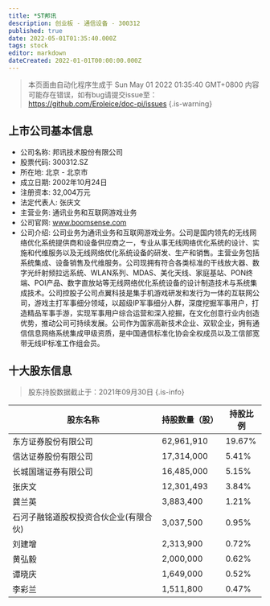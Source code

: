 ```yaml
---
title: *ST邦讯
description: 创业板 - 通信设备 - 300312
published: true
date: 2022-05-01T01:35:40.000Z
tags: stock
editor: markdown
dateCreated: 2022-01-01T00:00:00.000Z
---
```


> 本页面由自动化程序生成于 Sun May 01 2022 01:35:40 GMT+0800
> 内容可能存在错误，如有bug请提交issue至：https://github.com/Eroleice/doc-pi/issues
{.is-warning}

## 上市公司基本信息
- 公司名称: 邦讯技术股份有限公司
- 股票代码: 300312.SZ
- 所在地: 北京 - 北京市
- 成立日期: 2002年10月24日
- 注册资本: 32,004万元
- 法定代表人: 张庆文
- 主营业务: 通讯业务和互联网游戏业务
- 公司官网: www.boomsense.com
- 公司介绍: 公司业务为通讯业务和互联网游戏业务。公司是国内领先的无线网络优化系统提供商和设备供应商之一，专业从事无线网络优化系统的设计、实施和代维服务以及无线网络优化系统设备的研发、生产和销售。主营业务包括系统集成、设备销售及代维服务。公司现拥有符合各类标准的干线放大器、数字光纤射频拉远系统、WLAN系列、MDAS、美化天线、家庭基站、PON终端、POI产品、数字直放站等无线网络优化系统设备的设计制造技术与系统集成技术。公司控股子公司点翼科技是集手机游戏研发和发行为一体的互联网公司，游戏主打军事细分领域，以超级IP军事细分人群，深度挖掘军事用户，打造精品军事手游，实现军事用户综合运营和深入挖掘，在文化创意行业内创造优势，推动公司可持续发展。公司作为国家高新技术企业、双软企业，拥有通信信息网络系统集成甲级资质，是中国通信标准化协会全权成员以及工信部宽带无线IP标准工作组会员。


## 十大股东信息
> 股东持股数据截止于：2021年09月30日
{.is-info}

| 股东名称 | 持股数量（股） | 持股比例 |
| --- | --- | --- |
| 东方证券股份有限公司 | 62,961,910 | 19.67% |
| 信达证券股份有限公司 | 17,314,000 | 5.41% |
| 长城国瑞证券有限公司 | 16,485,000 | 5.15% |
| 张庆文 | 12,301,493 | 3.84% |
| 龚兰英 | 3,883,400 | 1.21% |
| 石河子融铭道股权投资合伙企业(有限合伙) | 3,037,500 | 0.95% |
| 刘建增 | 2,313,900 | 0.72% |
| 黄弘毅 | 2,000,000 | 0.62% |
| 谭晓庆 | 1,649,000 | 0.52% |
| 李彩兰 | 1,511,800 | 0.47% |




